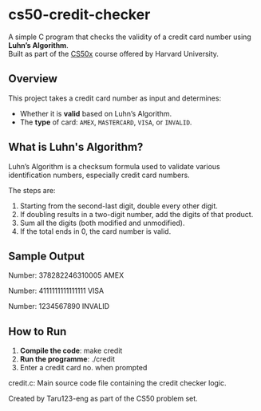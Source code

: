 # cs50-credit-checker

A simple C program that checks the validity of a credit card number using **Luhn’s Algorithm**.  
Built as part of the [CS50x](https://cs50.harvard.edu/x/) course offered by Harvard University.

##  Overview

This project takes a credit card number as input and determines:
- Whether it is **valid** based on Luhn’s Algorithm.
- The **type** of card: `AMEX`, `MASTERCARD`, `VISA`, or `INVALID`.

##  What is Luhn's Algorithm?

Luhn’s Algorithm is a checksum formula used to validate various identification numbers, especially credit card numbers.

The steps are:
1. Starting from the second-last digit, double every other digit.
2. If doubling results in a two-digit number, add the digits of that product.
3. Sum all the digits (both modified and unmodified).
4. If the total ends in 0, the card number is valid.

##  Sample Output

Number: 378282246310005
AMEX

Number: 4111111111111111
VISA

Number: 1234567890
INVALID


##  How to Run

1. **Compile the code**: make credit
2. **Run the programme**: ./credit
3. Enter a credit card no. when prompted

credit.c: Main source code file containing the credit checker logic.

Created by Taru123-eng as part of the CS50 problem set.



